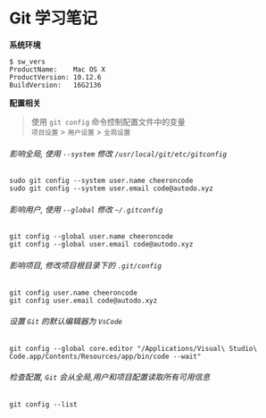 # Git 学习笔记
**系统环境**
```
$ sw_vers
ProductName:    Mac OS X
ProductVersion: 10.12.6
BuildVersion:   16G2136
```
**配置相关**
> 使用 `git config` 命令控制配置文件中的变量  
> `项目设置` > `用户设置` > `全局设置`
###### 影响全局, 使用 `--system` 修改 `/usr/local/git/etc/gitconfig`
```
sudo git config --system user.name cheeroncode
sudo git config --system user.email code@autodo.xyz
```
###### 影响用户, 使用 `--global` 修改 `~/.gitconfig`
```
git config --global user.name cheeroncode
git config --global user.email code@autodo.xyz
```
###### 影响项目, 修改项目根目录下的 `.git/config`
```
git config user.name cheeroncode
git config user.email code@autodo.xyz
```
###### 设置 `Git` 的默认编辑器为 `VsCode`
```
git config --global core.editor "/Applications/Visual\ Studio\ Code.app/Contents/Resources/app/bin/code --wait"
```
###### 检查配置, `Git` 会从全局,用户和项目配置读取所有可用信息
```
git config --list
```
